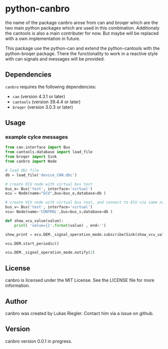 # python-canbro

the name of the package canbro arose from can and broqer which are the two main python packages which are used in this combination. Additionaly the cantools is also a main contributer for now. But maybe will be replaced with a own implementation in future.

This package use the python-can and extend the python-cantools with the python-broqer package. There the functionality to work in a reactive style with can signals and messages will be provided.

## Dependencies

`canbro` requires the following dependencies:

- `can` (version 4.3.1 or later)
- `cantools` (version 39.4.4 or later)
- `broqer` (version 3.0.3 or later)


## Usage

### example cylce messages

```python
from can.interface import Bus
from cantools.database import load_file
from broqer import Sink
from canbro import Node

# load dbc file
db = load_file('device_CAN.dbc')

# create ECU node with virtual bus test
bus_e= Bus('test', interface='virtual')
ecu = Node(name="ECU",bus=bus_e,database=db )

# create VCU node with virtual bus test, and connect to ECU via same name of bus -> test
bus_v= Bus('test', interface='virtual')
vcu= Node(name='CONTROL',bus=bus_v,database=db )

def show_vcu_value(value):
    print( 'value={}'.format(value) , end='')

show_print = ecu.DEM._signal_operation_mode.subscribe(Sink(show_vcu_value))

vcu.DEM.start_periodic()

vcu.DEM._signal_operation_mode.notify(2)
```	


## License
canbro is licensed under the MIT License. See the LICENSE file for more information.

## Author
canbro was created by Lukas Riegler.
Contact him via a issue on github.

## Version
canbro version 0.0.1 in progress.